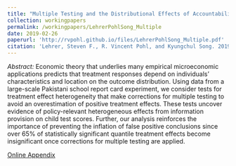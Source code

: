 ```yaml
---
title: "Multiple Testing and the Distributional Effects of Accountability Incentives in Education"
collection: workingpapers
permalink: /workingpapers/LehrerPohlSong_Multiple
date: 2019-02-26
paperurl: 'http://rvpohl.github.io/files/LehrerPohlSong_Multiple.pdf'
citation: 'Lehrer, Steven F., R. Vincent Pohl, and Kyungchul Song. 2019. &quot;Multiple Testing and the Distributional Effects of Accountability Incentives in Education.&quot; Ruhr Economic Papers #799.'
---
```

<i>Abstract:</i> Economic theory that underlies many empirical microeconomic applications predicts that treatment responses depend on individuals’ characteristics and location on the outcome distribution. Using data from a large-scale Pakistani school report card experiment, we consider tests for treatment effect heterogeneity that make corrections for multiple testing to avoid an overestimation of positive treatment effects. These tests uncover evidence of policy-relevant heterogeneous effects from information provision on child test scores. Further, our analysis reinforces the importance of preventing the inflation of false positive conclusions since over 65% of statistically significant quantile treatment effects become insignificant once corrections for multiple testing are applied.

[Online Appendix](http://rvpohl.github.io/files/LehrerPohlSong_Multiple_App.pdf)
